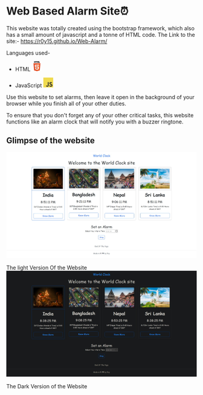 
# Web Based Alarm Site⏰  

This website was totally created using the bootstrap framework, which also has a small amount of javascript and a tonne of HTML code.
The Link to the site:- https://r0y15.github.io/Web-Alarm/


Languages used-

- HTML  <img height = "26px" src = "https://raw.githubusercontent.com/github/explore/80688e429a7d4ef2fca1e82350fe8e3517d3494d/topics/html/html.png"> <img>

- JavaScript <img height = "26px" src = "https://raw.githubusercontent.com/github/explore/80688e429a7d4ef2fca1e82350fe8e3517d3494d/topics/javascript/javascript.png"> <img>



Use this website to set alarms, then leave it open in the background of your browser while you finish all of your other duties.

To ensure that you don't forget any of your other critical tasks, this website functions like an alarm clock that will notify you with a buzzer ringtone.


## Glimpse of the website

<img src = "https://github.com/R0Y15/Web-Alarm/blob/main/Images/Website-view-light.jpeg"></img>

The light Version Of the Website
<img src = "https://github.com/R0Y15/Web-Alarm/blob/main/Images/Website-view-dark.jpeg"></img>

The Dark Version of the Website